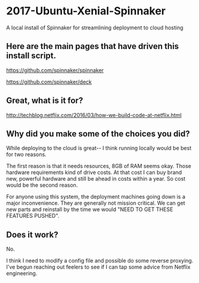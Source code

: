 # 2017-Ubuntu-Xenial-Spinnaker
A local install of Spinnaker for streamlining deployment to cloud hosting

## Here are the main pages that have driven this install script.

https://github.com/spinnaker/spinnaker

https://github.com/spinnaker/deck

## Great, what is it for?

http://techblog.netflix.com/2016/03/how-we-build-code-at-netflix.html

## Why did you make some of the choices you did?

While deploying to the cloud is great-- I think running locally would be best for two reasons.

The first reason is that it needs resources, 8GB of RAM seems okay. Those hardware requirements kind of drive costs. At that cost I can buy brand new, powerful hardware and still be ahead in costs within a year.
So cost would be the second reason.

For anyone using this system, the deployment machines going down is a major inconvenience. They are generally not mission critical. We can get new parts and reinstall by the time we would "NEED TO GET THESE FEATURES PUSHED".

## Does it work?

No.

I think I need to modify a config file and possible do some reverse proxying.
I've begun reaching out feelers to see if I can tap some advice from Netflix engineering.
